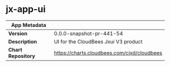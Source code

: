 # jx-app-ui

|App Metadata||
|---|---|
| **Version** | 0.0.0-snapshot-pr-441-54 |
| **Description** | UI for the CloudBees Jxui V3 product |
| **Chart Repository** | https://charts.cloudbees.com/cjxd/cloudbees |
